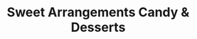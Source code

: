 ---
title: "Sweet Arrangements Candy & Desserts"
url: /wyandotte/sweet-arrangements-candy-und-desserts/
shop: Süßwaren
---